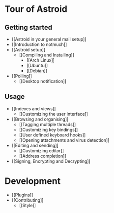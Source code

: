 # Tour of Astroid
## Getting started

* [[Astroid in your general mail setup]]
* [[Introduction to notmuch]]
* [[Astroid setup]]
  + [[Compiling and Installing]]
    + [[Arch Linux]]
    + [[Ubuntu]]
    + [[Debian]]
* [[Polling]]
  + [[Desktop notification]]

## Usage

* [[Indexes and views]]
  + [[Customizing the user interface]]
* [[Browsing and organising]]
  + [[Tagging multiple threads]]
  + [[Customizing key bindings]]
  + [[User defined keyboard hooks]]
  + [[Opening attachments and virus detection]]
* [[Editing and sending]]
  +  [[Customizing editor]]
  +  [[Address completion]]
* [[Signing, Encrypting and Decrypting]]


# Development
* [[Plugins]]
* [[Contributing]]
  + [[Style]]
